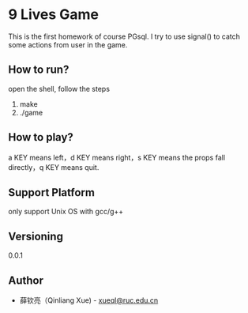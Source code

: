 # 9 Lives Game
This is the first homework of course PGsql. I try to use signal() to catch some actions from user in the game.
## How to run?
open the shell, follow the steps<br>
1. make
2. ./game
## How to play?
a KEY means left，d KEY means right，s KEY means the props fall directly，q KEY means quit.
## Support Platform
only support Unix OS with gcc/g++
## Versioning
0.0.1
## Author
- 薛钦亮（Qinliang Xue) - xueql@ruc.edu.cn